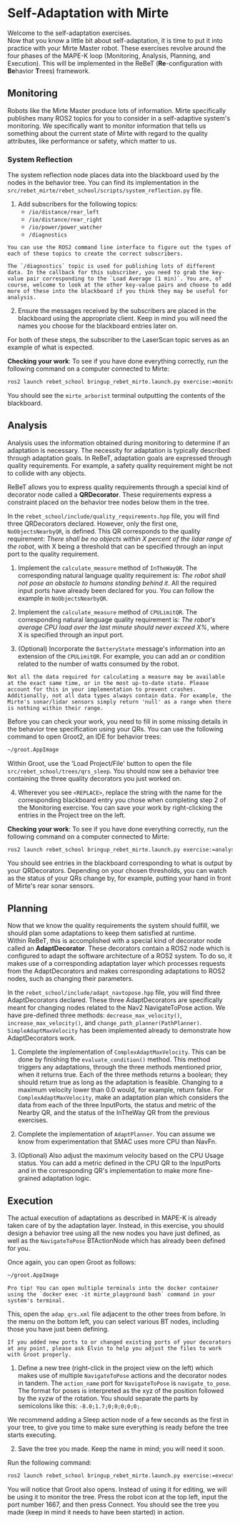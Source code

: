 # Self-Adaptation with Mirte

Welcome to the self-adaptation exercises.  
Now that you know a little bit about self-adaptation, it is time to put it into practice with your Mirte Master robot. These exercises revolve around the four phases of the MAPE-K loop (Monitoring, Analysis, Planning, and Execution). This will be implemented in the ReBeT (**Re**-configuration with **Be**havior **T**rees) framework.

## Monitoring

Robots like the Mirte Master produce lots of information. Mirte specifically publishes many ROS2 topics for you to consider in a self-adaptive system's monitoring. We specifically want to monitor information that tells us something about the current state of Mirte with regard to the quality attributes, like performance or safety, which matter to us.

### System Reflection

The system reflection node places data into the blackboard used by the nodes in the behavior tree. You can find its implementation in the `src/rebet_mirte/rebet_school/scripts/system_reflection.py` file.

1. Add subscribers for the following topics:
    - `/io/distance/rear_left`
    - `/io/distance/rear_right`
    - `/io/power/power_watcher`
    - `/diagnostics`

```{note}
You can use the ROS2 command line interface to figure out the types of each of these topics to create the correct subscribers.
```

```{warning}
The `/diagnostics` topic is used for publishing lots of different data. In the callback for this subscriber, you need to grab the key-value pair corresponding to the `Load Average (1 min)`. You are, of course, welcome to look at the other key-value pairs and choose to add more of these into the blackboard if you think they may be useful for analysis.
```

2. Ensure the messages received by the subscribers are placed in the blackboard using the appropriate client. Keep in mind you will need the names you choose for the blackboard entries later on.

For both of these steps, the subscriber to the LaserScan topic serves as an example of what is expected.

**Checking your work**: To see if you have done everything correctly, run the following command on a computer connected to Mirte:

```bash
ros2 launch rebet_school bringup_rebet_mirte.launch.py exercise:=monitoring
```

You should see the `mirte_arborist` terminal outputting the contents of the blackboard.

## Analysis

Analysis uses the information obtained during monitoring to determine if an adaptation is necessary. The necessity for adaptation is typically described through adaptation goals. In ReBeT, adaptation goals are expressed through quality requirements. For example, a safety quality requirement might be not to collide with any objects.

ReBeT allows you to express quality requirements through a special kind of decorator node called a **QRDecorator**. These requirements express a constraint placed on the behavior tree nodes below them in the tree.

In the `rebet_school/include/quality_requirements.hpp` file, you will find three QRDecorators declared. However, only the first one, `NoObjectsNearbyQR`, is defined. This QR corresponds to the quality requirement: *There shall be no objects within X percent of the lidar range of the robot*, with X being a threshold that can be specified through an input port to the quality requirement.

1. Implement the `calculate_measure` method of `InTheWayQR`. The corresponding natural language quality requirement is: *The robot shall not pose an obstacle to humans standing behind it*. All the required input ports have already been declared for you. You can follow the example in `NoObjectsNearbyQR`.

2. Implement the `calculate_measure` method of `CPULimitQR`. The corresponding natural language quality requirement is: *The robot's average CPU load over the last minute should never exceed X%*, where X is specified through an input port.

3. (Optional) Incorporate the `BatteryState` message's information into an extension of the `CPULimitQR`. For example, you can add an *or* condition related to the number of watts consumed by the robot.

```{warning}
Not all the data required for calculating a measure may be available at the exact same time, or in the most up-to-date state. Please account for this in your implementation to prevent crashes. Additionally, not all data types always contain data. For example, the Mirte's sonar/lidar sensors simply return 'null' as a range when there is nothing within their range.
```

Before you can check your work, you need to fill in some missing details in the behavior tree specification using your QRs. You can use the following command to open Groot2, an IDE for behavior trees:

```bash
~/groot.AppImage
```

Within Groot, use the 'Load Project/File' button to open the file `src/rebet_school/trees/qrs_sleep`.
You should now see a behavior tree containing the three quality decorators you just worked on.

4. Wherever you see `<REPLACE>`, replace the string with the name for the corresponding blackboard entry you chose when completing step 2 of the Monitoring exercise. You can save your work by right-clicking the entries in the Project tree on the left.

**Checking your work**: To see if you have done everything correctly, run the following command on a computer connected to Mirte:

```bash
ros2 launch rebet_school bringup_rebet_mirte.launch.py exercise:=analysis
```

You should see entries in the blackboard corresponding to what is output by your QRDecorators. Depending on your chosen thresholds, you can watch as the status of your QRs change by, for example, putting your hand in front of Mirte's rear sonar sensors.

## Planning

Now that we know the quality requirements the system should fulfill, we should plan some adaptations to keep them satisfied at runtime.  
Within ReBeT, this is accomplished with a special kind of decorator node called an **AdaptDecorator**. These decorators contain a ROS2 node which is configured to adapt the software architecture of a ROS2 system. To do so, it makes use of a corresponding adaptation layer which processes requests from the AdaptDecorators and makes corresponding adaptations to ROS2 nodes, such as changing their parameters.

In the `rebet_school/include/adapt_navtopose.hpp` file, you will find three AdaptDecorators declared. These three AdaptDecorators are specifically meant for changing nodes related to the Nav2 NavigateToPose action. We have pre-defined three methods: `decrease_max_velocity()`, `increase_max_velocity()`, and `change_path_planner(PathPlanner)`. `SimpleAdaptMaxVelocity` has been implemented already to demonstrate how AdaptDecorators work.

1. Complete the implementation of `ComplexAdaptMaxVelocity`. This can be done by finishing the `evaluate_condition()` method. This method triggers any adaptations, through the three methods mentioned prior, when it returns true. Each of the three methods returns a boolean; they should return true as long as the adaptation is feasible. Changing to a maximum velocity lower than 0.0 would, for example, return false. For `ComplexAdaptMaxVelocity`, make an adaptation plan which considers the data from each of the three InputPorts, the status and metric of the Nearby QR, and the status of the InTheWay QR from the previous exercises.

2. Complete the implementation of `AdaptPlanner`. You can assume we know from experimentation that SMAC uses more CPU than NavFn.

3. (Optional) Also adjust the maximum velocity based on the CPU Usage status. You can add a metric defined in the CPU QR to the InputPorts and in the corresponding QR's implementation to make more fine-grained adaptation logic.

## Execution

The actual execution of adaptations as described in MAPE-K is already taken care of by the adaptation layer. Instead, in this exercise, you should design a behavior tree using all the new nodes you have just defined, as well as the `NavigateToPose` BTActionNode which has already been defined for you.

Once again, you can open Groot as follows:

```bash
~/groot.AppImage
```

```{note}
Pro tip! You can open multiple terminals into the docker container using the `docker exec -it mirte_playground bash` command in your system's terminal.
```

This, open the `adap_qrs.xml` file adjacent to the other trees from before. In the menu on the bottom left, you can select various BT nodes, including those you have just been defining.

```{warning}
If you added new ports to or changed existing ports of your decorators at any point, please ask Elvin to help you adjust the files to work with Groot properly.
```

1. Define a new tree (right-click in the project view on the left) which makes use of multiple `NavigateToPose` actions and the decorator nodes in tandem. The `action_name` port for `NavigateToPose` is `navigate_to_pose`. The format for poses is interpreted as the xyz of the position followed by the xyzw of the rotation. You should separate the parts by semicolons like this: `-8.0;1.7;0;0;0;0;0;`.

We recommend adding a Sleep action node of a few seconds as the first in your tree, to give you time to make sure everything is ready before the tree starts executing.

2. Save the tree you made. Keep the name in mind; you will need it soon.

Run the following command:

```bash
ros2 launch rebet_school bringup_rebet_mirte.launch.py exercise:=execution
```

You will notice that Groot also opens. Instead of using it for editing, we will be using it to monitor the tree. Press the robot icon at the top left, input the port number 1667, and then press Connect. You should see the tree you made (keep in mind it needs to have been started) in action.
